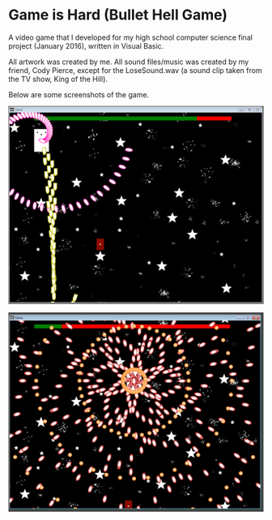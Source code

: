 # Game is Hard (Bullet Hell Game)

A video game that I developed for my high school computer science final project
(January 2016), written in Visual Basic.

All artwork was created by me. All sound files/music was created by my friend,
Cody Pierce, except for the LoseSound.wav (a sound clip taken from the TV show,
King of the Hill).

Below are some screenshots of the game.

![Screenshot 1](screenshots/1.png)

![Screenshot 2](screenshots/2.png)
